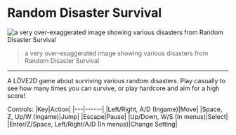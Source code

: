 # Random Disaster Survival
![a very over-exaggerated image showing various disasters from Random Disaster Survival](https://github.com/user-attachments/assets/7422eb7f-4e6e-4135-9e18-810d5bd4b78a) 
> a very over-exaggerated image showing various disasters from Random Disaster Survival
---
 A LÖVE2D game about surviving various random disasters. Play casually to see how many times you can survive, or play hardcore and aim for a high score!

 Controls:
|Key|Action|
|---|------|
|Left/Right, A/D (Ingame)|Move|
|Space, Z, Up/W (Ingame)|Jump|
|Escape|Pause|
|Up/Down, W/S (In menus)|Select|
|Enter/Z/Space, Left/Right/A/D (In menus)|Change Setting|
